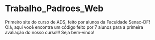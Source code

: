 # Trabalho_Padroes_Web
Primeiro site do curso de ADS, feito por alunos da Faculdade Senac-DF!
Olá, aqui você encontra um código feito por 7 alunos para a primeira avaliação do nosso curso!!! Seja bem-vindo!
